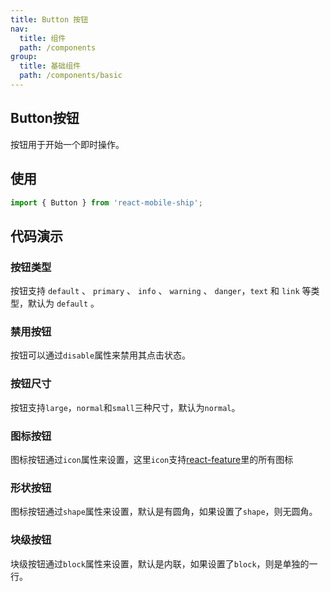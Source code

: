 ```yaml
---
title: Button 按钮
nav:
  title: 组件
  path: /components
group:
  title: 基础组件
  path: /components/basic
---
```


## Button按钮

按钮用于开始一个即时操作。

## 使用

```js
import { Button } from 'react-mobile-ship';
```

## 代码演示

### 按钮类型

按钮支持 `default` 、 `primary` 、 `info` 、 `warning` 、 `danger`，`text` 和 `link` 等类型，默认为 `default` 。

<code src="./demo/type.tsx"></code>

### 禁用按钮

按钮可以通过`disable`属性来禁用其点击状态。

<code src="./demo/disable.tsx"></code>

### 按钮尺寸

按钮支持`large`，`normal`和`small`三种尺寸，默认为`normal`。

<code src="./demo/size.tsx"></code>

### 图标按钮

图标按钮通过`icon`属性来设置，这里`icon`支持[react-feature](https://github.com/feathericons/react-feather)里的所有图标

<code src="./demo/icon.tsx"></code>

### 形状按钮

图标按钮通过`shape`属性来设置，默认是有圆角，如果设置了`shape`，则无圆角。

<code src="./demo/shape.tsx"></code>

### 块级按钮

块级按钮通过`block`属性来设置，默认是内联，如果设置了`block`，则是单独的一行。

<code src="./demo/shape.tsx"></code>


<API></API>